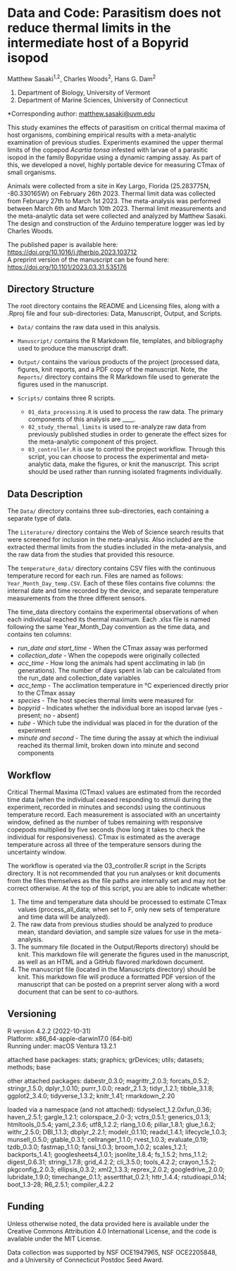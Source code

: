# Data and Code: Parasitism does not reduce thermal limits in the intermediate host of a Bopyrid isopod  

Matthew Sasaki<sup>1,2</sup>, Charles Woods<sup>2</sup>, Hans G. Dam<sup>2</sup> 	

1. Department of Biology, University of Vermont   
2. Department of Marine Sciences, University of Connecticut
   
*Corresponding author: matthew.sasaki@uvm.edu   

This study examines the effects of parasitism on critical thermal maxima of host organisms, combining empirical results with a meta-analytic examination of previous studies. Experiments examined the upper thermal limits of the copepod *Acartia tonsa* infested with larvae of a parasitic isopod in the family Bopyridae using a dynamic ramping assay. As part of this, we developed a novel, highly portable device for measuring CTmax of small organisms.    

Animals were collected from a site in Key Largo, Florida (25.283775N, -80.330165W) on February 26th 2023. Thermal limit data was collected from February 27th to March 1st 2023. The meta-analysis was performed between March 6th and March 10th 2023. Thermal limit measurements and the meta-analytic data set were collected and analyzed by Matthew Sasaki. The design and construction of the Arduino temperature logger was led by Charles Woods.  

The published paper is available here: https://doi.org/10.1016/j.jtherbio.2023.103712   
A preprint version of the manuscript can be found here: https://doi.org/10.1101/2023.03.31.535176   

## Directory Structure 
The root directory contains the README and Licensing files, along with a .Rproj file and four sub-directories: Data, Manuscript, Output, and Scripts.  

-   `Data/` contains the raw data used in this analysis.  

-   `Manuscript/` contains the R Markdown file, templates, and bibliography used to produce the manuscript draft. 

-   `Output/` contains the various products of the project (processed data, figures, knit reports, and a PDF copy of the manuscript. Note, the `Reports/` directory contains the R Markdown file used to generate the figures used in the manuscript.  

-   `Scripts/` contains three R scripts. 
    -   `01_data_processing.R` is used to process the raw data. The primary components of this analysis are ____.
    -   `02_study_thermal_limits` is used to re-analyze raw data from previously published studies in order to generate the effect sizes for the meta-analytic component of this project.
    -   `03_controller.R` is use to control the project workflow. Through this script, you can choose to process the experimental and meta-analytic data, make the figures, or knit the manuscript. This script should be used rather than running isolated fragments individually. 
 

## Data Description 	

The `Data/` directory contains three sub-directories, each containing a separate type of data.   	

The `Literature/` directory contains the Web of Science search results that were screened for inclusion in the meta-analysis. Also included are the extracted thermal limits from the studies included in the meta-analysis, and the raw data from the studies that provided this resource.  

The `temperature_data/` directory contains CSV files with the continuous temperature record for each run. Files are named as follows: `Year_Month_Day_temp.CSV`. Each of these files contains five columns: the internal date and time recorded by the device, and separate temperature measurements from the three different sensors.   

The time_data directory contains the experimental observations of when each individual reached its thermal maximum. Each .xlsx file is named following the same Year_Month_Day convention as the time data, and contains ten columns:     

  -   *run_date and start_time* - When the CTmax assay was performed	  	
  -   *collection_date*	- When the copepods were originally collected
  -   *acc_time* - How long the animals had spent acclimating in lab (in generations). The number of days spent in lab can be calculated from the run_date and collection_date variables  
  -   *acc_temp* - The acclimation temperature in °C experienced directly prior to the CTmax assay  
  -   *species* - The host species thermal limits were measured for  
  -   *bopyrid* - Indicates whether the individual bore an isopod larvae (yes - present; no - absent)  	  	
  -   *tube* - Which tube the individual was placed in for the duration of the experiment	  	
  -   *minute and second* - The time during the assay at which the indiviual reached its thermal limit, broken down into minute and second components	  	
    
## Workflow

Critical Thermal Maxima (CTmax) values are estimated from the recorded time data (when the individual ceased responding to stimuli during the experiment, recorded in minutes and seconds) using the continuous temperature record. Each measurement is associated with an uncertainty window, defined as the number of tubes remaining with responsive copepods multiplied by five seconds (how long it takes to check the individual for responsiveness). CTmax is estimated as the average temperature across all three of the temperature sensors during the uncertainty window.

The workflow is operated via the 03_controller.R script in the Scripts directory. It is not recommended that you run analyses or knit documents from the files themselves as the file paths are internally set and may not be correct otherwise. At the top of this script, you are able to indicate whether: 
  1) The time and temperature data should be processed to estimate CTmax values (process_all_data; when set to F, only new sets of temperature and time data will be analyzed). 
  2) The raw data from previous studies should be analyzed to produce mean, standard deviation, and sample size values for use in the meta-analysis.
  3) The summary file (located in the Output/Reports directory) should be knit. This markdown file will generate the figures used in the manuscript, as well as an HTML and a GitHub flavored markdown document. 
  4) The manuscript file (located in the Manuscripts directory) should be knit. This markdown file will produce a formatted PDF version of the manuscript that can be posted on a preprint server along with a word document that can be sent to co-authors. 


## Versioning   
R version 4.2.2 (2022-10-31)    
Platform: x86_64-apple-darwin17.0 (64-bit)    
Running under: macOS Ventura 13.2.1   

attached base packages:
stats; graphics; grDevices; utils; datasets; methods; base 

other attached packages:
dabestr_0.3.0; magrittr_2.0.3; forcats_0.5.2; stringr_1.5.0; dplyr_1.0.10; purrr_1.0.0; readr_2.1.3;
tidyr_1.2.1; tibble_3.1.8; ggplot2_3.4.0; tidyverse_1.3.2; knitr_1.41; rmarkdown_2.20

loaded via a namespace (and not attached):
tidyselect_1.2.0xfun_0.36; haven_2.5.1; gargle_1.2.1; colorspace_2.0-3; 
vctrs_0.5.1; generics_0.1.3; htmltools_0.5.4; yaml_2.3.6; utf8_1.2.2; 
rlang_1.0.6; pillar_1.8.1; glue_1.6.2; withr_2.5.0; DBI_1.1.3;
dbplyr_2.2.1; modelr_0.1.10; readxl_1.4.1; lifecycle_1.0.3; munsell_0.5.0;
gtable_0.3.1; cellranger_1.1.0; rvest_1.0.3; evaluate_0.19; tzdb_0.3.0; 
fastmap_1.1.0; fansi_1.0.3; broom_1.0.2; scales_1.2.1; backports_1.4.1;
googlesheets4_1.0.1; jsonlite_1.8.4; fs_1.5.2; hms_1.1.2; digest_0.6.31;
stringi_1.7.8; grid_4.2.2; cli_3.5.0; tools_4.2.2; crayon_1.5.2; 
pkgconfig_2.0.3; ellipsis_0.3.2; xml2_1.3.3; reprex_2.0.2; googledrive_2.0.0;
lubridate_1.9.0; timechange_0.1.1; assertthat_0.2.1; httr_1.4.4; rstudioapi_0.14;
boot_1.3-28; R6_2.5.1; compiler_4.2.2


## Funding

Unless otherwise noted, the data provided here is available under the Creative Commons Attribution 4.0 International License, and the code is available under the MIT License.

Data collection was supported by NSF OCE1947965, NSF OCE2205848, and a University of Connecticut Postdoc Seed Award. 
